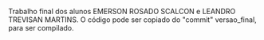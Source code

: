 Trabalho final dos alunos EMERSON ROSADO SCALCON e LEANDRO TREVISAN MARTINS.
O código pode ser copiado do "commit" versao_final, para ser compilado.
